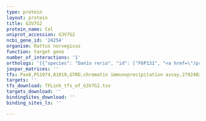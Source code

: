 ```yaml
---
type: protein
layout: protein
title: G3V7G2
protein_name: Cel
uniprot_accession: G3V7G2
ncbi_gene_id: '24254'
organism: Rattus norvegicus
function: target gene
number_of_interactions: '1'
orthologs: '[{"species": "Danio rerio", "id": ["F6P131", "<a href=\"/protein/f1r1t7\">F1R1T7</a>"]}, {"species": "Mus musculus", "id": ["<a href=\"/protein/q64285\">Q64285</a>"]}]'
jaspar_matrices: ''
tfs: Pax8,P51974,81819,GTRD,chromatin immunoprecipitation assay,27924024%5Buid%5D,No
targets: ''
tfs_download: TFLink_tfs_of_G3V7G2.tsv
targets_download: ''
bindingSites_download: ''
binding_sites_ls: ''

---
```

